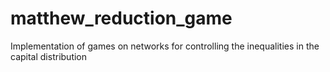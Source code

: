 # matthew_reduction_game
Implementation of games on networks for controlling the inequalities in the capital distribution
